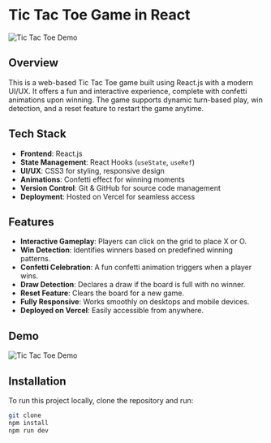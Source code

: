 # Tic Tac Toe Game in React

![Tic Tac Toe Demo](src/assets/Image.png)

## Overview

This is a web-based Tic Tac Toe game built using React.js with a modern UI/UX. It offers a fun and interactive experience, complete with confetti animations upon winning. The game supports dynamic turn-based play, win detection, and a reset feature to restart the game anytime.

## Tech Stack

- **Frontend**: React.js
- **State Management**: React Hooks (`useState`, `useRef`)
- **UI/UX**: CSS3 for styling, responsive design
- **Animations**: Confetti effect for winning moments
- **Version Control**: Git & GitHub for source code management
- **Deployment**: Hosted on Vercel for seamless access

## Features

- **Interactive Gameplay**: Players can click on the grid to place X or O.
- **Win Detection**: Identifies winners based on predefined winning patterns.
- **Confetti Celebration**: A fun confetti animation triggers when a player wins.
- **Draw Detection**: Declares a draw if the board is full with no winner.
- **Reset Feature**: Clears the board for a new game.
- **Fully Responsive**: Works smoothly on desktops and mobile devices.
- **Deployed on Vercel**: Easily accessible from anywhere.

## Demo

![Tic Tac Toe Demo](demo.gif)

## Installation

To run this project locally, clone the repository and run:

```bash
git clone 
npm install
npm run dev
